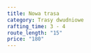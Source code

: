 ```yaml
---
title: Nowa trasa
category: Trasy dwudniowe
rafting_time: 3 - 4
route_length: "15"
price: "180"
---
```

